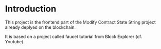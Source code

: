 # Introduction

This project is the frontend part of the Modify Contract State String project already deplyed on the blockchain.

It is based on a project called faucet tutorial from Block Explorer (cf. Youtube).
